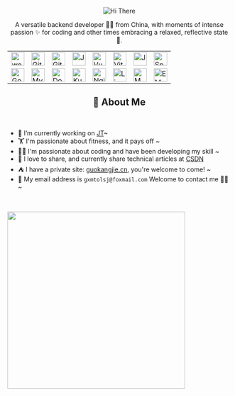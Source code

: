 <!-- 
    使用参考   
    https://juejin.cn/post/7220439797566947389
    https://blog.csdn.net/weixin_62651706/article/details/137957144
-->

<p align="center">
    <!-- https://github.com/kyechan99/capsule-render -->
    <img src="https://capsule-render.vercel.app/api?type=waving&color=timeGradient&height=300&&section=header&text=HI%20THERE&fontSize=90&fontAlign=50&fontAlignY=30&desc=I%20am%20wandun&descAlign=50&descSize=30&descAlignY=60&animation=twinkling" alt="Hi There" title="Hi There"/>
</p>

<p align="center">A versatile backend developer 👨‍💻 from China, with moments of intense passion ✨ for coding and other times embracing a relaxed, reflective state 🥋.</p>


<!-- 
  技术栈标签, 小标签来自: https://marwin1991.github.io/profile-technology-icons/
-->

<div align="center">
	<table>
		<tr>
			<td><img width="30" src="https://raw.githubusercontent.com/marwin1991/profile-technology-icons/refs/heads/main/icons/websocket.png" alt="websocket" title="websocket"/></td>
			<td><img width="30" src="https://raw.githubusercontent.com/marwin1991/profile-technology-icons/refs/heads/main/icons/git.png" alt="Git" title="Git"/></td>
			<td><img width="30" src="https://raw.githubusercontent.com/marwin1991/profile-technology-icons/refs/heads/main/icons/github.png" alt="GitHub" title="GitHub"/></td>
			<td><img width="30" src="https://raw.githubusercontent.com/marwin1991/profile-technology-icons/refs/heads/main/icons/javascript.png" alt="JavaScript" title="JavaScript"/></td>
			<td><img width="30" src="https://raw.githubusercontent.com/marwin1991/profile-technology-icons/refs/heads/main/icons/vue_js.png" alt="Vue.js" title="Vue.js"/></td>
			<td><img width="30" src="https://raw.githubusercontent.com/marwin1991/profile-technology-icons/refs/heads/main/icons/vite.png" alt="Vite" title="Vite"/></td>
			<td><img width="30" src="https://raw.githubusercontent.com/marwin1991/profile-technology-icons/refs/heads/main/icons/java.png" alt="Java" title="Java"/></td>
			<td><img width="30" src="https://raw.githubusercontent.com/marwin1991/profile-technology-icons/refs/heads/main/icons/spring_boot.png" alt="Spring Boot" title="Spring Boot"/></td>
		</tr>
		<tr>
			<td><img width="30" src="https://raw.githubusercontent.com/marwin1991/profile-technology-icons/refs/heads/main/icons/go.png" alt="Go" title="Go"/></td>
			<td><img width="30" src="https://raw.githubusercontent.com/marwin1991/profile-technology-icons/refs/heads/main/icons/mysql.png" alt="MySQL" title="MySQL"/></td>
			<td><img width="30" src="https://raw.githubusercontent.com/marwin1991/profile-technology-icons/refs/heads/main/icons/docker.png" alt="Docker" title="Docker"/></td>
			<td><img width="30" src="https://raw.githubusercontent.com/marwin1991/profile-technology-icons/refs/heads/main/icons/kubernetes.png" alt="Kubernetes" title="Kubernetes"/></td>
			<td><img width="30" src="https://raw.githubusercontent.com/marwin1991/profile-technology-icons/refs/heads/main/icons/nginx.png" alt="Nginx" title="Nginx"/></td>
			<td><img width="30" src="https://raw.githubusercontent.com/marwin1991/profile-technology-icons/refs/heads/main/icons/linux.png" alt="Linux" title="Linux"/></td>
			<td><img width="30" src="https://raw.githubusercontent.com/marwin1991/profile-technology-icons/refs/heads/main/icons/mqtt.png" alt="MQTT" title="MQTT"/></td>
			<td><img width="30" src="https://raw.githubusercontent.com/marwin1991/profile-technology-icons/refs/heads/main/icons/emqx.png" alt="EMQX" title="EMQX"/></td>
		</tr>
	</table>
</div>

<!-- 关于我 -->
<h2 height="200px" align="center">🎉 About Me</h2>
<br />

- 🔭 I’m currently working on [JT](http://www.jt-ele.com/)~
- 🏋 I'm passionate about fitness, and it pays off ~
- 👨‍💻 I'm passionate about coding and have been developing my skill ~
- 👻 I love to share, and currently share technical articles at [CSDN](https://blog.csdn.net/qq_38263083?type=blog)
- ⛺️ I have a private site: [guokangjie.cn](http://www.guokangjie.cn/), you're welcome to come! ~
- 📨 My email address is `gxmtolsj@foxmail.com` Welcome to contact me 👏🏻 ~

<br />
<br />
<img align="center" width="400" src="https://github-readme-stats.vercel.app/api?username={wandun}&theme=transparent&include_all_commits=true&show_icons=true&hide_border=true" />
